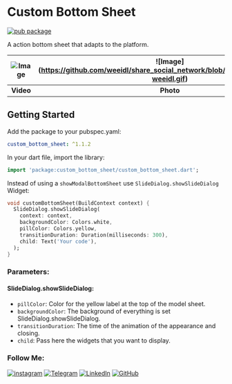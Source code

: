 # Custom Bottom Sheet
 
[![pub package](https://img.shields.io/pub/v/adaptive_action_sheet.svg)](https://pub.dev/packages/custom_bottom_sheet)

A action bottom sheet that adapts to the platform.

| ![Image](https://github.com/weeidl/share_social_network/blob/master/image/instagram-weeidl.gif) | ![Image] (https://github.com/weeidl/share_social_network/blob/master/image/twitter-weeidl.gif) |
| :------------: | :------------: |
| **Video** | **Photo** |

## Getting Started

 Add the package to your pubspec.yaml:

 ```yaml
 custom_bottom_sheet: ^1.1.2
 ```
 
 In your dart file, import the library:

 ```Dart
import 'package:custom_bottom_sheet/custom_bottom_sheet.dart';
 ``` 
  Instead of using a `showModalBottomSheet` use `SlideDialog.showSlideDialog` Widget:

  ```Dart
void customBottomSheet(BuildContext context) {
    SlideDialog.showSlideDialog(
      context: context,
      backgroundColor: Colors.white,
      pillColor: Colors.yellow,
      transitionDuration: Duration(milliseconds: 300),
      child: Text('Your code'),
    );
  }
```

### Parameters:
#### SlideDialog.showSlideDialog:
* `pillColor`: Color for the yellow label at the top of the model sheet.
* `backgroundColor`: The background of everything is set SlideDialog.showSlideDialog.
* `transitionDuration`: The time of the animation of the appearance and closing.
* `child`: Pass here the widgets that you want to display.

### Follow Me:
[![instagram](https://img.shields.io/badge/-instagram-05151e?style=for-the-badge&logo=instagram)](https://www.instagram.com/weeidl/)
[![Telegram](https://img.shields.io/badge/-Telegram-05151e?style=for-the-badge&logo=Telegram)](https://t.me/weeidl)
[![LinkedIn](https://img.shields.io/badge/-LinkedIn-05151e?style=for-the-badge&logo=LinkedIn)](https://www.linkedin.com/in/weeidl/)
[![GitHub](https://img.shields.io/badge/-GitHub-05151e?style=for-the-badge&logo=GitHub)](https://github.com/weeidl)
